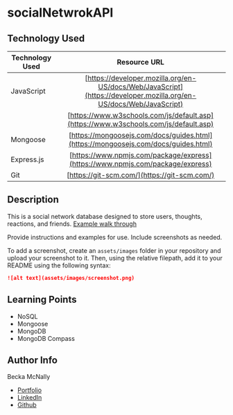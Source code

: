 # socialNetwrokAPI

## Technology Used 

| Technology Used         | Resource URL           | 
| ------------- |:-------------:| 
| JavaScript    | [https://developer.mozilla.org/en-US/docs/Web/JavaScript](https://developer.mozilla.org/en-US/docs/Web/JavaScript) | 
|                   | [https://www.w3schools.com/js/default.asp](https://www.w3schools.com/js/default.asp) | 
| Mongoose      | [https://mongoosejs.com/docs/guides.html](https://mongoosejs.com/docs/guides.html) |  
| Express.js      | [https://www.npmjs.com/package/express](https://www.npmjs.com/package/express) |   
| Git | [https://git-scm.com/](https://git-scm.com/)     |    

## Description 

This is a social network database designed to store users, thoughts, reactions, and friends.
[Example walk through](https://drive.google.com/file/d/1fCIjtwL8l52n1XDs4zUVPCXkm9RheHzX/view)

Provide instructions and examples for use. Include screenshots as needed. 

To add a screenshot, create an `assets/images` folder in your repository and upload your screenshot to it. Then, using the relative filepath, add it to your README using the following syntax:

```md
![alt text](assets/images/screenshot.png)
```


## Learning Points 

* NoSQL
* Mongoose
* MongoDB
* MongoDB Compass


## Author Info

Becka McNally

* [Portfolio](https://beckamcnally.github.io/beckamcnally/)
* [LinkedIn](https://www.linkedin.com/in/becka-mcnally-21520670/)
* [Github](https://github.com/beckamcnally)


